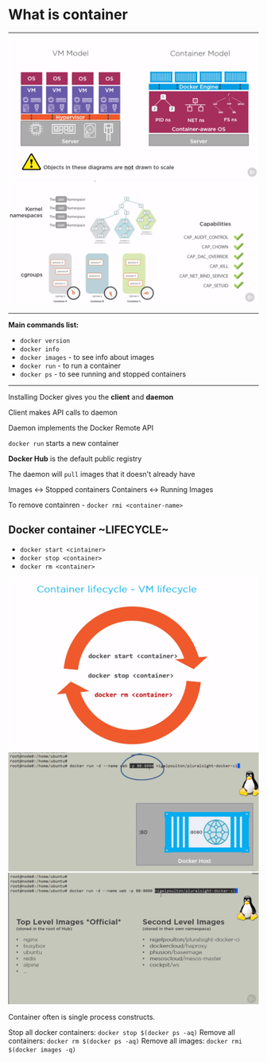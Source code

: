 # What is container
___

![](working_with_containers/img/container-desc.png)
![](working_with_containers/img/container-depth-desc.png)

___

**Main commands list:**

- `docker version`
- `docker info`
- `docker images` - to see info about images
- `docker run` - to run a container
- `docker ps` - to see running and stopped containers

___

Installing Docker gives you the **client** and **daemon**

Client makes API calls to daemon

Daemon implements the Docker Remote API

`docker run` starts a new container

**Docker Hub** is the default public registry

The daemon will `pull` images that it doesn't already have

Images <-> Stopped containers
Containers <-> Running Images

To remove containren - `docker rmi <container-name>`

## Docker container ~LIFECYCLE~

- `docker start <cintainer>`
- `docker stop <container>`
- `docker rm <container>`


![](working_with_containers/img/containers-lifecycle.png)
![](working_with_containers/img/container-ports.png)
![Images level](working_with_containers/img/container-images-level.png)

Container often is single process constructs.

Stop all docker containers: `docker stop $(docker ps -aq)`
Remove all containers: `docker rm $(docker ps -aq)`
Remove all images: `docker rmi $(docker images -q)`

